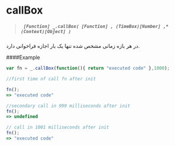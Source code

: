 # callBox
> ##### ``` [Function] _.callBox( [Function] , (TimeBox)[Number] ,*(Context)[Object] )```
در هر بازه زمانی مشخص شده تنها یک بار اجازه فراخوانی دارد.

####Example
``` javascript
var fn = _.callBox(function(){ return "executed code" },1000);

//first time of call fn after init

fn();
=> "executed code"

//secondary call in 999 milliseconds after init
fn();
=> undefined

// call in 1001 milliseconds after init
fn();
=> "executed code"

```
